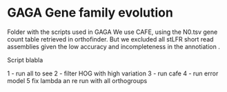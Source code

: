 # GAGA Gene family evolution
Folder with the scripts used in GAGA
 We use CAFE, using the N0.tsv gene count table retrieved in orthofinder. But we excluded all stLFR short read assemblies given the low accuracy and incompleteness in the annotiation .


Script blabla

1 - run all to see
2 - filter HOG with high variation
3 - run cafe 
4 - run error model
5 fix lambda an re run with all orthogroups

